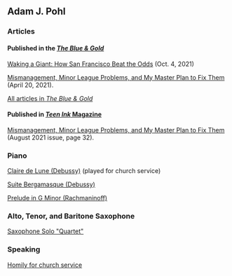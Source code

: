 ## Adam J. Pohl

### Articles

#### Published in the [_The Blue & Gold_](https://chambleeblueandgold.com/)

[Waking a Giant: How San Francisco Beat the Odds](https://chambleeblueandgold.com/10300/sports/waking-a-giant-how-san-francisco-beat-the-odds/) (Oct. 4, 2021)

[Mismanagement, Minor League Problems, and My Master Plan to Fix Them](https://chambleeblueandgold.com/9590/sports/mismanagement-minor-league-problems-and-my-master-plan-to-fix-them/) (April 20, 2021).

[All articles in _The Blue & Gold_](https://chambleeblueandgold.com/staff_name/adam-pohl/)

#### Published in [_Teen Ink_ Magazine](https://issuu.com/teenink)

[Mismanagement, Minor League Problems, and My Master Plan to Fix Them](https://issuu.com/teenink/docs/teen_ink_magazine_august_2021) (August 2021 issue, page 32). 

### Piano

[Claire de Lune (Debussy)](https://www.youtube.com/watch?v=xFtQGUd8KnY) (played for church service)

[Suite Bergamasque (Debussy)](https://www.youtube.com/watch?v=AKqfx7WioJI)

[Prelude in G Minor (Rachmaninoff)](https://www.youtube.com/watch?v=K_YqEO91qsg)

### Alto, Tenor, and Baritone Saxophone

[Saxophone Solo "Quartet"](https://youtu.be/xEE98ottxLc)

### Speaking

[Homily for church service](https://youtu.be/2_Nc5QUxeyw?t=410)
